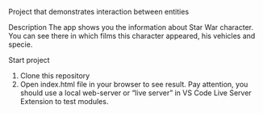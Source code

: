 Project that demonstrates interaction between entities

Description 
The app shows you the information about Star War character. You can see there in which films this character appeared, his vehicles and specie.

Start project
 1. Clone this repository 
 2. Open index.html file in your browser to see result. 
 Pay attention, you should use a local web-server or “live server” in VS Code Live Server Extension to test modules.
